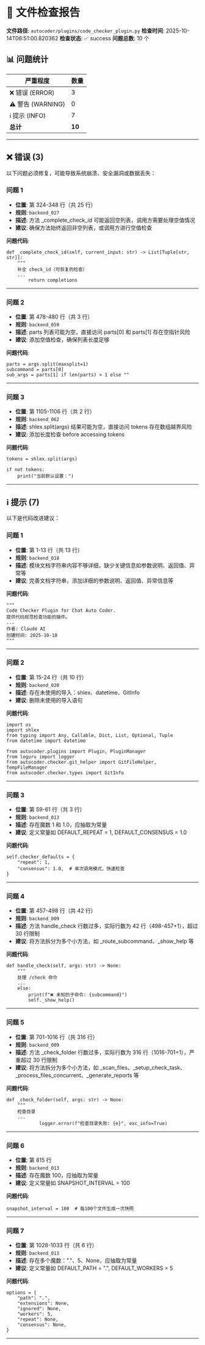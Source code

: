 # 📄 文件检查报告

**文件路径**: `autocoder/plugins/code_checker_plugin.py`
**检查时间**: 2025-10-14T06:51:00.820362
**检查状态**: ✅ success
**问题总数**: 10 个

## 📊 问题统计

| 严重程度 | 数量 |
|---------|------|
| ❌ 错误 (ERROR) | 3 |
| ⚠️ 警告 (WARNING) | 0 |
| ℹ️ 提示 (INFO) | 7 |
| **总计** | **10** |

---

## ❌ 错误 (3)

以下问题必须修复，可能导致系统崩溃、安全漏洞或数据丢失：

### 问题 1

- **位置**: 第 324-348 行（共 25 行）
- **规则**: `backend_027`
- **描述**: 方法 _complete_check_id 可能返回空列表，调用方需要处理空值情况
- **建议**: 确保方法始终返回非空列表，或调用方进行空值检查

**问题代码**:
```
def _complete_check_id(self, current_input: str) -> List[Tuple[str, str]]:
    """
    补全 check_id（可恢复的检查）
    ...
        return completions
```

---

### 问题 2

- **位置**: 第 478-480 行（共 3 行）
- **规则**: `backend_059`
- **描述**: parts 列表可能为空，直接访问 parts[0] 和 parts[1] 存在空指针风险
- **建议**: 添加空值检查，确保列表长度足够

**问题代码**:
```
parts = args.split(maxsplit=1)
subcommand = parts[0]
sub_args = parts[1] if len(parts) > 1 else ""
```

---

### 问题 3

- **位置**: 第 1105-1106 行（共 2 行）
- **规则**: `backend_062`
- **描述**: shlex.split(args) 结果可能为空，直接访问 tokens 存在数组越界风险
- **建议**: 添加长度检查 before accessing tokens

**问题代码**:
```
tokens = shlex.split(args)

if not tokens:
    print("当前默认设置：")
```

---

## ℹ️ 提示 (7)

以下是代码改进建议：

### 问题 1

- **位置**: 第 1-13 行（共 13 行）
- **规则**: `backend_018`
- **描述**: 模块文档字符串内容不够详细，缺少关键信息如参数说明、返回值、异常等
- **建议**: 完善文档字符串，添加详细的参数说明、返回值、异常信息等

**问题代码**:
```
"""
Code Checker Plugin for Chat Auto Coder.
提供代码规范检查功能的插件。
...
作者: Claude AI
创建时间: 2025-10-10
"""
```

---

### 问题 2

- **位置**: 第 15-24 行（共 10 行）
- **规则**: `backend_020`
- **描述**: 存在未使用的导入：shlex、datetime、GitInfo
- **建议**: 删除未使用的导入语句

**问题代码**:
```
import os
import shlex
from typing import Any, Callable, Dict, List, Optional, Tuple
from datetime import datetime

from autocoder.plugins import Plugin, PluginManager
from loguru import logger
from autocoder.checker.git_helper import GitFileHelper, TempFileManager
from autocoder.checker.types import GitInfo
```

---

### 问题 3

- **位置**: 第 59-61 行（共 3 行）
- **规则**: `backend_013`
- **描述**: 存在魔数 1 和 1.0，应抽取为常量
- **建议**: 定义常量如 DEFAULT_REPEAT = 1, DEFAULT_CONSENSUS = 1.0

**问题代码**:
```
self.checker_defaults = {
    "repeat": 1,
    "consensus": 1.0,  # 单次调用模式，快速检查
}
```

---

### 问题 4

- **位置**: 第 457-498 行（共 42 行）
- **规则**: `backend_009`
- **描述**: 方法 handle_check 行数过多，实际行数为 42 行（498-457+1），超过 30 行限制
- **建议**: 将方法拆分为多个小方法，如 _route_subcommand、_show_help 等

**问题代码**:
```
def handle_check(self, args: str) -> None:
    """
    处理 /check 命令
    ...
    else:
        print(f"❌ 未知的子命令: {subcommand}")
        self._show_help()
```

---

### 问题 5

- **位置**: 第 701-1016 行（共 316 行）
- **规则**: `backend_009`
- **描述**: 方法 _check_folder 行数过多，实际行数为 316 行（1016-701+1），严重超过 30 行限制
- **建议**: 将方法拆分为多个小方法，如 _scan_files、_setup_check_task、_process_files_concurrent、_generate_reports 等

**问题代码**:
```
def _check_folder(self, args: str) -> None:
    """
    检查目录
    ...
            logger.error(f"检查目录失败: {e}", exc_info=True)
```

---

### 问题 6

- **位置**: 第 815 行
- **规则**: `backend_013`
- **描述**: 存在魔数 100，应抽取为常量
- **建议**: 定义常量如 SNAPSHOT_INTERVAL = 100

**问题代码**:
```
snapshot_interval = 100  # 每100个文件生成一次快照
```

---

### 问题 7

- **位置**: 第 1028-1033 行（共 6 行）
- **规则**: `backend_013`
- **描述**: 存在多个魔数："."、5、None，应抽取为常量
- **建议**: 定义常量如 DEFAULT_PATH = ".", DEFAULT_WORKERS = 5

**问题代码**:
```
options = {
    "path": ".",
    "extensions": None,
    "ignored": None,
    "workers": 5,
    "repeat": None,
    "consensus": None,
}
```

---

